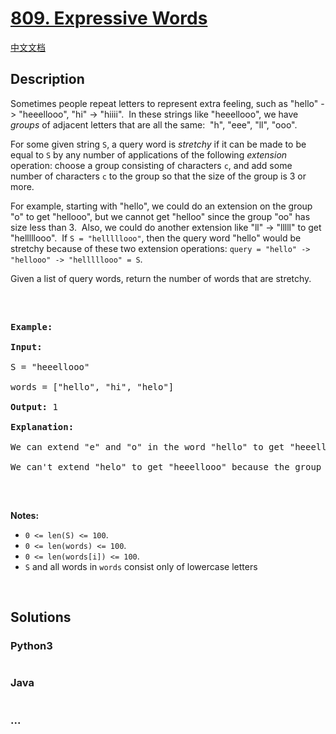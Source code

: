# [809. Expressive Words](https://leetcode.com/problems/expressive-words)

[中文文档](/solution/0800-0899/0809.Expressive%20Words/README.md)

## Description

<p>Sometimes people repeat letters to represent extra feeling, such as &quot;hello&quot; -&gt; &quot;heeellooo&quot;, &quot;hi&quot; -&gt; &quot;hiiii&quot;.&nbsp; In these strings like &quot;heeellooo&quot;, we have <em>groups</em> of adjacent letters that are all the same:&nbsp; &quot;h&quot;, &quot;eee&quot;, &quot;ll&quot;, &quot;ooo&quot;.</p>

<p>For some given string <code>S</code>, a query word is <em>stretchy</em> if it can be made to be equal to <code>S</code> by any&nbsp;number of&nbsp;applications of the following <em>extension</em> operation: choose a group consisting of&nbsp;characters <code>c</code>, and add some number of characters <code>c</code> to the group so that the size of the group is 3 or more.</p>

<p>For example, starting with &quot;hello&quot;, we could do an extension on the group &quot;o&quot; to get &quot;hellooo&quot;, but we cannot get &quot;helloo&quot; since the group &quot;oo&quot; has size less than 3.&nbsp; Also, we could do another extension like &quot;ll&quot; -&gt; &quot;lllll&quot; to get &quot;helllllooo&quot;.&nbsp; If <code>S = &quot;helllllooo&quot;</code>, then the query word &quot;hello&quot; would be stretchy because of these two extension operations:&nbsp;<code>query = &quot;hello&quot; -&gt; &quot;hellooo&quot; -&gt;&nbsp;&quot;helllllooo&quot; = S</code>.</p>

<p>Given a list of query words, return the number of words that are stretchy.&nbsp;</p>

<p>&nbsp;</p>

<pre>

<strong>Example:</strong>

<strong>Input:</strong> 

S = &quot;heeellooo&quot;

words = [&quot;hello&quot;, &quot;hi&quot;, &quot;helo&quot;]

<strong>Output:</strong> 1

<strong>Explanation:</strong> 

We can extend &quot;e&quot; and &quot;o&quot; in the word &quot;hello&quot; to get &quot;heeellooo&quot;.

We can&#39;t extend &quot;helo&quot; to get &quot;heeellooo&quot; because the group &quot;ll&quot; is not size 3 or more.

</pre>

<p>&nbsp;</p>

<p><strong>Notes: </strong></p>

<ul>
    <li><code>0 &lt;= len(S) &lt;= 100</code>.</li>
    <li><code>0 &lt;= len(words) &lt;= 100</code>.</li>
    <li><code>0 &lt;= len(words[i]) &lt;= 100</code>.</li>
    <li><code>S</code> and all words in <code>words</code>&nbsp;consist only of&nbsp;lowercase letters</li>
</ul>

<p>&nbsp;</p>

## Solutions

<!-- tabs:start -->

### **Python3**

```python

```

### **Java**

```java

```

### **...**

```

```

<!-- tabs:end -->
